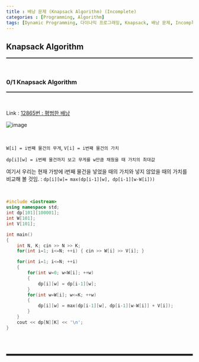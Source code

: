 ```yaml
---
title : 배낭 문제 (Knapsack Algorithm) (Incomplete)
categories : [Programming, Algorithm]
tags: [Dynamic Programming, 다이나믹 프로그래밍, Knapsack, 배낭 문제, Incomplete]
---
```


## Knapsack Algorithm
<hr style="border-top: 1px solid;"><br>

### 0/1 Knapsack Algorithm
<hr style="border-top: 1px solid;"><br>

Link 
: <a href="https://www.acmicpc.net/problem/12865" target="_blank">12865번 : 평범한 배낭</a>

![image](https://user-images.githubusercontent.com/52172169/147942192-0d4288f8-551a-433d-9d6f-867fd0a7dceb.png)

<br>

```W[i] = i번째 물건의 무게```, ```V[i] = i번째 물건의 가치```

```dp[i][w] = i번째 물건까지 보고 무게를 w만큼 채웠을 때 가치의 최대값```

여기서 우리는 현재 가방에 i번째 물건을 넣었을 때의 가치와 넣지 않았을 때의 가치를 비교해 볼 것임.
: ```dp[i][w]= max(dp[i-1][w], dp[i-1][w-W[i]))```

<br>

```cpp
#include <iostream>
using namespace std;
int dp[101][100001];
int W[101];
int V[101];

int main()
{
    int N, K; cin >> N >> K;
    for(int i=1; i<=N; ++i) { cin >> W[i] >> V[i]; }

    for(int i=1; i<=N; ++i)
    {
        for(int w=0; w<W[i]; ++w)
        {
            dp[i][w] = dp[i-1][w];
        }
        for(int w=W[i]; w<=K; ++w)
        {
            dp[i][w] = max(dp[i-1][w], dp[i-1][w-W[i]] + V[i]);
        }
    }
    cout << dp[N][K] << '\n';
}
```

<br><br>
<hr style="border: 2px solid;">
<br><br>
